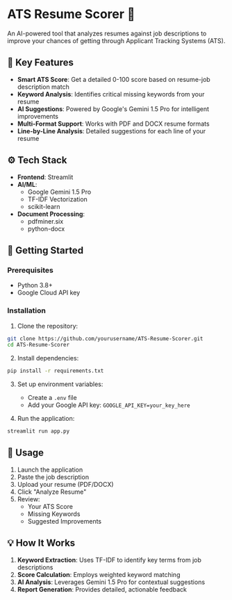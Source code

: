 # ATS Resume Scorer 📄

An AI-powered tool that analyzes resumes against job descriptions to improve your chances of getting through Applicant Tracking Systems (ATS).

## 🎯 Key Features

- **Smart ATS Score**: Get a detailed 0-100 score based on resume-job description match
- **Keyword Analysis**: Identifies critical missing keywords from your resume
- **AI Suggestions**: Powered by Google's Gemini 1.5 Pro for intelligent improvements
- **Multi-Format Support**: Works with PDF and DOCX resume formats
- **Line-by-Line Analysis**: Detailed suggestions for each line of your resume

## ⚙️ Tech Stack

- **Frontend**: Streamlit
- **AI/ML**: 
  - Google Gemini 1.5 Pro
  - TF-IDF Vectorization
  - scikit-learn
- **Document Processing**: 
  - pdfminer.six
  - python-docx

## 🚀 Getting Started

### Prerequisites
- Python 3.8+
- Google Cloud API key

### Installation

1. Clone the repository:
```bash
git clone https://github.com/yourusername/ATS-Resume-Scorer.git
cd ATS-Resume-Scorer
```

2. Install dependencies:
```bash
pip install -r requirements.txt
```

3. Set up environment variables:
   - Create a `.env` file
   - Add your Google API key: `GOOGLE_API_KEY=your_key_here`

4. Run the application:
```bash
streamlit run app.py
```

## 📱 Usage

1. Launch the application
2. Paste the job description
3. Upload your resume (PDF/DOCX)
4. Click "Analyze Resume"
5. Review:
   - Your ATS Score
   - Missing Keywords
   - Suggested Improvements

## 💡 How It Works

1. **Keyword Extraction**: Uses TF-IDF to identify key terms from job descriptions
2. **Score Calculation**: Employs weighted keyword matching
3. **AI Analysis**: Leverages Gemini 1.5 Pro for contextual suggestions
4. **Report Generation**: Provides detailed, actionable feedback

